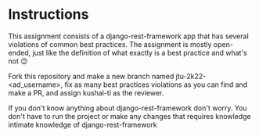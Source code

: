 # Instructions
This assignment consists of a django-rest-framework app that has several violations of common best practices.
The assignment is mostly open-ended, just like the definition of what exactly is a best practice and what's not 😉

Fork this repository and make a new branch named jtu-2k22-<ad_username>, fix as many best practices violations as you can find and make a PR, and assign kushal-ti as the reviewer.

If you don't know anything about django-rest-framework don't worry. You don't have to run the project or make any changes that requires knowledge intimate knowledge of django-rest-framework